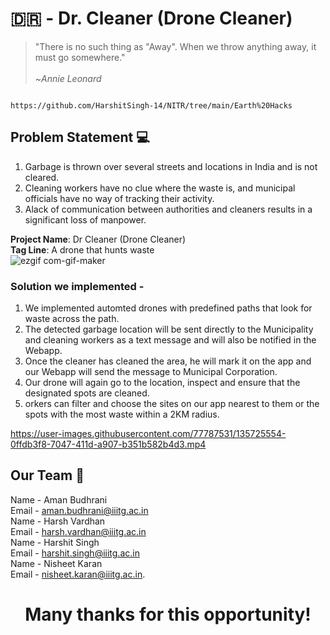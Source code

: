 # 🇩🇷 - Dr. Cleaner (Drone Cleaner)
>"There is no such thing as "Away". When we throw anything away, it must go somewhere." <br />                                                  
                                                                ~_Annie Leonard_    <br />
                                                                
                                                                https://github.com/HarshitSingh-14/NITR/tree/main/Earth%20Hacks
                                                                
## Problem Statement  💻<br />

1)  Garbage is thrown over several streets and locations in India and is not cleared.
2)  Cleaning workers have no clue where the waste is, and municipal officials have no way of tracking their activity.
3)  Alack of communication between authorities and cleaners results in a significant loss of manpower.

**Project Name**:  Dr Cleaner (Drone Cleaner) <br />
**Tag Line**:   A drone that hunts waste<br />
![ezgif com-gif-maker](https://user-images.githubusercontent.com/77198067/211177467-16a5a05c-6102-46be-8a78-b6401c2976db.gif)


### Solution we implemented -
1) We implemented automted drones with predefined paths that look for waste across the path.
2) The detected garbage location will be sent directly to the Municipality and cleaning workers as a text message and will also be notified in the Webapp.
3) Once the cleaner has cleaned the area, he will mark it on the app and our Webapp will send the message to Municipal Corporation.
4) Our drone will again go to the location, inspect and ensure that the designated spots are cleaned.  
5) orkers can filter and choose the sites on our app nearest to them or the spots with the most waste within a 2KM radius.


https://user-images.githubusercontent.com/77787531/135725554-0ffdb3f8-7047-411d-a907-b351b582b4d3.mp4


## Our Team  🎳<br />
Name - Aman Budhrani<br />
Email - aman.budhrani@iiitg.ac.in <br/>
Name - Harsh Vardhan <br />
Email - harsh.vardhan@iiitg.ac.in <br />
Name - Harshit Singh <br />
Email - harshit.singh@iiitg.ac.in   <br />
Name - Nisheet Karan <br />
Email - nisheet.karan@iiitg.ac.in.  <br />



<div align="center">
<h1>   Many thanks for this opportunity!  
 </h1>                                                


